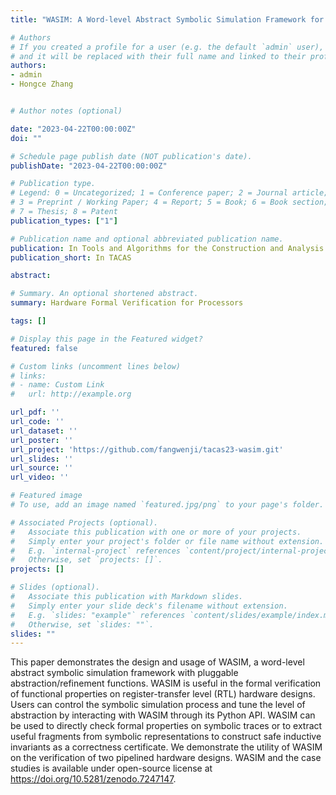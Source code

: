 ```yaml
---
title: "WASIM: A Word-level Abstract Symbolic Simulation Framework for Hardware Formal Verification"

# Authors
# If you created a profile for a user (e.g. the default `admin` user), write the username (folder name) here 
# and it will be replaced with their full name and linked to their profile.
authors:
- admin
- Hongce Zhang


# Author notes (optional)

date: "2023-04-22T00:00:00Z"
doi: ""

# Schedule page publish date (NOT publication's date).
publishDate: "2023-04-22T00:00:00Z"

# Publication type.
# Legend: 0 = Uncategorized; 1 = Conference paper; 2 = Journal article;
# 3 = Preprint / Working Paper; 4 = Report; 5 = Book; 6 = Book section;
# 7 = Thesis; 8 = Patent
publication_types: ["1"]

# Publication name and optional abbreviated publication name.
publication: In Tools and Algorithms for the Construction and Analysis of Systems
publication_short: In TACAS

abstract: 

# Summary. An optional shortened abstract.
summary: Hardware Formal Verification for Processors

tags: []

# Display this page in the Featured widget?
featured: false

# Custom links (uncomment lines below)
# links:
# - name: Custom Link
#   url: http://example.org

url_pdf: ''
url_code: ''
url_dataset: ''
url_poster: ''
url_project: 'https://github.com/fangwenji/tacas23-wasim.git'
url_slides: ''
url_source: ''
url_video: ''

# Featured image
# To use, add an image named `featured.jpg/png` to your page's folder. 

# Associated Projects (optional).
#   Associate this publication with one or more of your projects.
#   Simply enter your project's folder or file name without extension.
#   E.g. `internal-project` references `content/project/internal-project/index.md`.
#   Otherwise, set `projects: []`.
projects: []

# Slides (optional).
#   Associate this publication with Markdown slides.
#   Simply enter your slide deck's filename without extension.
#   E.g. `slides: "example"` references `content/slides/example/index.md`.
#   Otherwise, set `slides: ""`.
slides: ""
---
```


This paper demonstrates the design and usage of WASIM, a word-level abstract symbolic simulation framework with pluggable abstraction/refinement functions. WASIM is useful in the formal verification of functional properties on register-transfer level (RTL) hardware designs. Users can control the symbolic simulation process and tune the level of abstraction by interacting with WASIM through its Python API. WASIM can be used to directly check formal properties on symbolic traces or to extract useful fragments from symbolic representations to construct safe inductive invariants as a correctness certificate. We demonstrate the utility of WASIM on the verification of two pipelined hardware designs. WASIM and the case studies is available under open-source license at https://doi.org/10.5281/zenodo.7247147.